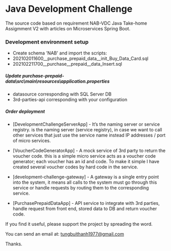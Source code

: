 # Java Development Challenge
The source code based on requirement NAB-VDC Java Take-home Assigmment V2 with articles on Microservices Spring Boot. 

### Development environment setup
* Create schema 'NAB' and import the scripts:
*   202102011600__purchase_prepaid_data__init_Buy_Data_Card.sql
*   202102211700__purchase__prepaid__data_Insert.sql

##### Update purchase-prepaid-data\src\main\resources\application.properties
* datasource corresponding with SQL Server DB
* 3rd-parties-api corresponding with your configuration  

##### Order deployment
- [DevelopmentChallengeServerApp] - It’s the naming server or service registry.
     is the naming server (service registry), in case we want to call other services 
	 that just use the service name instead IP addresses / port  of micro services.
	 
- [VoucherCodeGeneratorApp] -  A mock service of 3rd party to return the voucher code.
     this is a simple micro service acts as a voucher code generator; each voucher has 
	 an id and code. To make it simple I have created several voucher codes by hard 
	 code in the service.
	 
- [development-challenge-gateway] - A gateway is a single entry point into the system, 
	 it means all calls to the system must go through this service or handle requests 
	 by routing them to the corresponding service.
	 
- [PurchasePrepaidDataApp] -   API service to integrate with 3rd parties, handle 
	request from front end, stored data to DB and return voucher code. 

If you find it useful, please support the project by spreading the word.

You can send an email at: tungbuithanh1977@gmail.com

Thanks.
